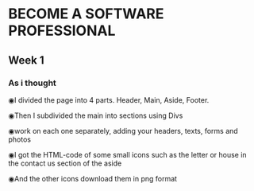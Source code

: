 # BECOME A SOFTWARE PROFESSIONAL

## Week 1
### As i thought

◉I divided the page into 4 parts. Header, Main, Aside, Footer.

◉Then I subdivided the main into sections using Divs

◉work on each one separately, adding your headers, texts, forms and photos

◉I got the HTML-code of some small icons such as the letter or house in the contact us section of the aside

◉And the other icons download them in png format